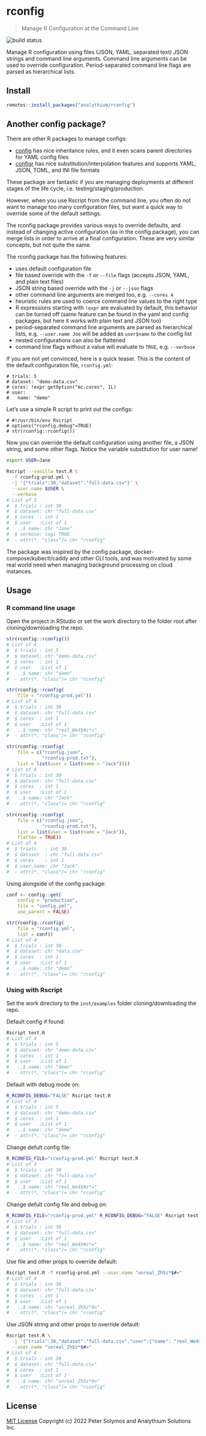 # rconfig

> Manage R Configuration at the Command Line

![build
status](https://github.com/analythium/rconfig/actions/workflows/check.yml/badge.svg)

Manage R configuration using files (JSON, YAML, separated text) JSON
strings and command line arguments. Command line arguments can be used
to override configuration. Period-separated command line flags are
parsed as hierarchical lists.

## Install

``` r
remotes::install_packages("analythium/rconfig")
```

## Another config package?

There are other R packages to manage configs:

-   [config](https://rstudio.github.io/config/) has nice inheritance
    rules, and it even scans parent directories for YAML config files
-   [configr](https://CRAN.R-project.org/package=configr) has nice
    substitution/interpolation features and supports YAML, JSON, TOML,
    and INI file formats

These package are fantastic if you are managing deployments at different
stages of the life cycle, i.e. testing/staging/production.

However, when you use Rscript from the command line, you often do not
want to manage too many configuration files, but want a quick way to
override some of the default settings.

The rconfig package provides various ways to override defaults, and
instead of changing active configuration (as in the config package), you
can merge lists in order to arrive at a final configuration. These are
very similar concepts, but not quite the same.

The rconfig package has the following features:

-   uses default configuration file
-   file based override with the `-f` or `--file` flags (accepts JSON,
    YAML, and plain text files)
-   JSON string based override with the `-j` or `--json` flags
-   other command line arguments are merged too, e.g. `--cores 4`
-   heuristic rules are used to coerce command line values to the right
    type
-   R expressions starting with `!expr` are evaluated by default, this
    behavior can be turned off (same feature can be found in the yaml
    and config packages, but here it works with plain text and JSON too)
-   period-separated command line arguments are parsed as hierarchical
    lists, e.g. `--user.name Joe` will be added as `user$name` to the
    config list
-   nested configurations can also be flattened
-   command line flags without a value will evaluate to `TRUE`,
    e.g. `--verbose`

If you are not yet convinced, here is a quick teaser. This is the
content of the default configuration file, `rconfig.yml`:

    # trials: 5
    # dataset: "demo-data.csv"
    # cores: !expr getOption("mc.cores", 1L)
    # user:
    #   name: "demo"

Let’s use a simple R script to print out the configs:

    # #!/usr/bin/env Rscript
    # options("rconfig.debug"=TRUE)
    # str(rconfig::rconfig())

Now you can override the default configuration using another file, a
JSON string, and some other flags. Notice the variable substitution for
user name!

``` bash
export USER=Jane

Rscript --vanilla test.R \
  -f rconfig-prod.yml \
  -j '{"trials":30,"dataset":"full-data.csv"}' \
  --user.name $USER \
  --verbose
# List of 5
#  $ trials : int 30
#  $ dataset: chr "full-data.csv"
#  $ cores  : int 1
#  $ user   :List of 1
#   ..$ name: chr "Jane"
#  $ verbose: logi TRUE
#  - attr(*, "class")= chr "rconfig"
```

The package was inspired by the config package,
docker-compose/kubectl/caddy and other CLI tools, and was motivated by
some real world need when managing background processing on cloud
instances.

## Usage

### R command line usage

Open the project in RStudio or set the work directory to the folder root
after cloning/downloading the repo.

``` r
str(rconfig::rconfig())
# List of 4
#  $ trials : int 5
#  $ dataset: chr "demo-data.csv"
#  $ cores  : int 1
#  $ user   :List of 1
#   ..$ name: chr "demo"
#  - attr(*, "class")= chr "rconfig"

str(rconfig::rconfig(
    file = "rconfig-prod.yml"))
# List of 4
#  $ trials : int 30
#  $ dataset: chr "full-data.csv"
#  $ cores  : int 1
#  $ user   :List of 1
#   ..$ name: chr "real_We4$#z*="
#  - attr(*, "class")= chr "rconfig"

str(rconfig::rconfig(
    file = c("rconfig.json",
             "rconfig-prod.txt"),
    list = list(user = list(name = "Jack"))))
# List of 4
#  $ trials : int 30
#  $ dataset: chr "full-data.csv"
#  $ cores  : int 1
#  $ user   :List of 1
#   ..$ name: chr "Jack"
#  - attr(*, "class")= chr "rconfig"

str(rconfig::rconfig(
    file = c("rconfig.json",
             "rconfig-prod.txt"),
    list = list(user = list(name = "Jack")),
    flatten = TRUE))
# List of 4
#  $ trials   : int 30
#  $ dataset  : chr "full-data.csv"
#  $ cores    : int 1
#  $ user.name: chr "Jack"
#  - attr(*, "class")= chr "rconfig"
```

Using alongside of the config package:

``` r
conf <- config::get(
    config = "production",
    file = "config.yml",
    use_parent = FALSE)

str(rconfig::rconfig(
    file = "rconfig.yml",
    list = conf))
# List of 4
#  $ trials : int 30
#  $ dataset: chr "data.csv"
#  $ cores  : int 1
#  $ user   :List of 1
#   ..$ name: chr "demo"
#  - attr(*, "class")= chr "rconfig"
```

### Using with Rscript

Set the work directory to the `inst/examples` folder cloning/downloading
the repo.

Default config if found:

``` bash
Rscript test.R
# List of 4
#  $ trials : int 5
#  $ dataset: chr "demo-data.csv"
#  $ cores  : int 1
#  $ user   :List of 1
#   ..$ name: chr "demo"
#  - attr(*, "class")= chr "rconfig"
```

Default with debug mode on:

``` bash
R_RCONFIG_DEBUG="FALSE" Rscript test.R
# List of 4
#  $ trials : int 5
#  $ dataset: chr "demo-data.csv"
#  $ cores  : int 1
#  $ user   :List of 1
#   ..$ name: chr "demo"
#  - attr(*, "class")= chr "rconfig"
```

Change defult config file:

``` bash
R_RCONFIG_FILE="rconfig-prod.yml" Rscript test.R
# List of 3
#  $ trials : int 30
#  $ dataset: chr "full-data.csv"
#  $ user   :List of 1
#   ..$ name: chr "real_We4$#z*="
#  - attr(*, "class")= chr "rconfig"
```

Change defult config file and debug on:

``` bash
R_RCONFIG_FILE="rconfig-prod.yml" R_RCONFIG_DEBUG="FALSE" Rscript test.R
# List of 3
#  $ trials : int 30
#  $ dataset: chr "full-data.csv"
#  $ user   :List of 1
#   ..$ name: chr "real_We4$#z*="
#  - attr(*, "class")= chr "rconfig"
```

Use file and other props to override default:

``` bash
Rscript test.R -f rconfig-prod.yml --user.name "unreal_Zh5z*$#="
# List of 4
#  $ trials : int 30
#  $ dataset: chr "full-data.csv"
#  $ cores  : int 1
#  $ user   :List of 1
#   ..$ name: chr "unreal_Zh5z*0="
#  - attr(*, "class")= chr "rconfig"
```

Use JSON string and other props to override default:

``` bash
Rscript test.R \
  -j '{"trials":30,"dataset":"full-data.csv","user":{"name": "real_We4$#z*="}}' \
  --user.name "unreal_Zh5z*$#="
# List of 4
#  $ trials : int 30
#  $ dataset: chr "full-data.csv"
#  $ cores  : int 1
#  $ user   :List of 1
#   ..$ name: chr "unreal_Zh5z*0="
#  - attr(*, "class")= chr "rconfig"
```

## License

[MIT License](./LICENSE) Copyright (c) 2022 Peter Solymos and Analythium
Solutions Inc.
